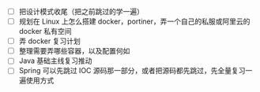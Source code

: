 - [ ] 把设计模式收尾（把之前跳过的学一遍）
- [ ] 规划在 Linux 上怎么搭建 docker，portiner，弄一个自己的私服或阿里云的 docker 私有空间
- [ ] 弄 docker 复习计划
- [ ] 整理需要弄哪些容器，以及配置何如
- [ ] Java 基础主线复习推动
- [ ] Spring 可以先跳过 IOC 源码那一部分，或者把源码都先跳过，先全量复习一遍使用方式